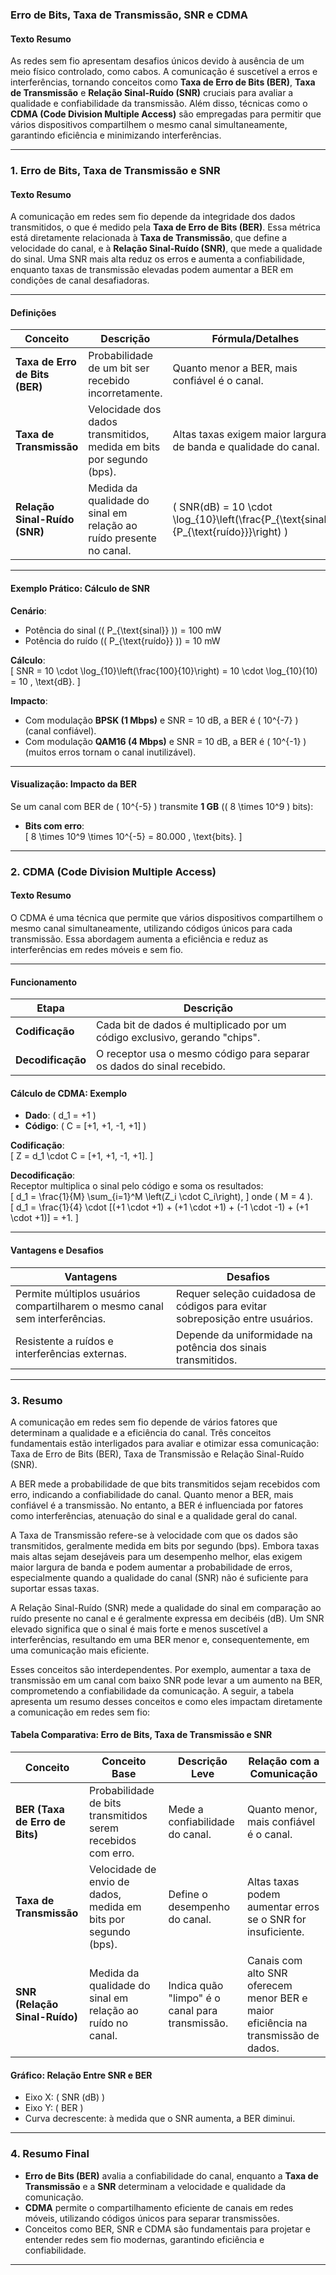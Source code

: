 ### **Erro de Bits, Taxa de Transmissão, SNR e CDMA**

#### **Texto Resumo**
As redes sem fio apresentam desafios únicos devido à ausência de um meio físico controlado, como cabos. A comunicação é suscetível a erros e interferências, tornando conceitos como **Taxa de Erro de Bits (BER)**, **Taxa de Transmissão** e **Relação Sinal-Ruído (SNR)** cruciais para avaliar a qualidade e confiabilidade da transmissão. Além disso, técnicas como o **CDMA (Code Division Multiple Access)** são empregadas para permitir que vários dispositivos compartilhem o mesmo canal simultaneamente, garantindo eficiência e minimizando interferências.

---

### **1. Erro de Bits, Taxa de Transmissão e SNR**

#### **Texto Resumo**
A comunicação em redes sem fio depende da integridade dos dados transmitidos, o que é medido pela **Taxa de Erro de Bits (BER)**. Essa métrica está diretamente relacionada à **Taxa de Transmissão**, que define a velocidade do canal, e à **Relação Sinal-Ruído (SNR)**, que mede a qualidade do sinal. Uma SNR mais alta reduz os erros e aumenta a confiabilidade, enquanto taxas de transmissão elevadas podem aumentar a BER em condições de canal desafiadoras.

---

#### **Definições**

| Conceito                 | Descrição                                                                                              | Fórmula/Detalhes                                                                                      |
|--------------------------|------------------------------------------------------------------------------------------------------|------------------------------------------------------------------------------------------------------|
| **Taxa de Erro de Bits (BER)** | Probabilidade de um bit ser recebido incorretamente.                                                | Quanto menor a BER, mais confiável é o canal.                                                       |
| **Taxa de Transmissão**       | Velocidade dos dados transmitidos, medida em bits por segundo (bps).                                 | Altas taxas exigem maior largura de banda e qualidade do canal.                                      |
| **Relação Sinal-Ruído (SNR)** | Medida da qualidade do sinal em relação ao ruído presente no canal.                                 | \( SNR(dB) = 10 \cdot \log_{10}\left(\frac{P_{\text{sinal}}}{P_{\text{ruído}}}\right) \)              |

---

#### **Exemplo Prático: Cálculo de SNR**

**Cenário**:  
- Potência do sinal (\( P_{\text{sinal}} \)) = 100 mW  
- Potência do ruído (\( P_{\text{ruído}} \)) = 10 mW  

**Cálculo**:  
\[
SNR = 10 \cdot \log_{10}\left(\frac{100}{10}\right) = 10 \cdot \log_{10}(10) = 10 \, \text{dB}.
\]

**Impacto**:  
- Com modulação **BPSK (1 Mbps)** e SNR = 10 dB, a BER é \( 10^{-7} \) (canal confiável).  
- Com modulação **QAM16 (4 Mbps)** e SNR = 10 dB, a BER é \( 10^{-1} \) (muitos erros tornam o canal inutilizável).  

---

#### **Visualização: Impacto da BER**
Se um canal com BER de \( 10^{-5} \) transmite **1 GB** (\( 8 \times 10^9 \) bits):
- **Bits com erro**:  
\[
8 \times 10^9 \times 10^{-5} = 80.000 \, \text{bits}.
\]

---

### **2. CDMA (Code Division Multiple Access)**

#### **Texto Resumo**
O CDMA é uma técnica que permite que vários dispositivos compartilhem o mesmo canal simultaneamente, utilizando códigos únicos para cada transmissão. Essa abordagem aumenta a eficiência e reduz as interferências em redes móveis e sem fio.

---

#### **Funcionamento**

| Etapa          | Descrição                                                                                 |
|-----------------|-----------------------------------------------------------------------------------------|
| **Codificação** | Cada bit de dados é multiplicado por um código exclusivo, gerando "chips".             |
| **Decodificação** | O receptor usa o mesmo código para separar os dados do sinal recebido.                 |

#### **Cálculo de CDMA: Exemplo**

- **Dado**: \( d_1 = +1 \)  
- **Código**: \( C = [+1, +1, -1, +1] \)  

**Codificação**:  
\[
Z = d_1 \cdot C = [+1, +1, -1, +1].
\]

**Decodificação**:  
Receptor multiplica o sinal pelo código e soma os resultados:  
\[
d_1 = \frac{1}{M} \sum_{i=1}^M \left(Z_i \cdot C_i\right),
\]
onde \( M = 4 \).  
\[
d_1 = \frac{1}{4} \cdot [(+1 \cdot +1) + (+1 \cdot +1) + (-1 \cdot -1) + (+1 \cdot +1)] = +1.
\]

---

#### **Vantagens e Desafios**

| **Vantagens**                                                                 | **Desafios**                                                                    |
|------------------------------------------------------------------------------|--------------------------------------------------------------------------------|
| Permite múltiplos usuários compartilharem o mesmo canal sem interferências. | Requer seleção cuidadosa de códigos para evitar sobreposição entre usuários.   |
| Resistente a ruídos e interferências externas.                               | Depende da uniformidade na potência dos sinais transmitidos.                   |

---

### **3. Resumo**

A comunicação em redes sem fio depende de vários fatores que determinam a qualidade e a eficiência do canal. Três conceitos fundamentais estão interligados para avaliar e otimizar essa comunicação: Taxa de Erro de Bits (BER), Taxa de Transmissão e Relação Sinal-Ruído (SNR).

A BER mede a probabilidade de que bits transmitidos sejam recebidos com erro, indicando a confiabilidade do canal. Quanto menor a BER, mais confiável é a transmissão. No entanto, a BER é influenciada por fatores como interferências, atenuação do sinal e a qualidade geral do canal.

A Taxa de Transmissão refere-se à velocidade com que os dados são transmitidos, geralmente medida em bits por segundo (bps). Embora taxas mais altas sejam desejáveis para um desempenho melhor, elas exigem maior largura de banda e podem aumentar a probabilidade de erros, especialmente quando a qualidade do canal (SNR) não é suficiente para suportar essas taxas.

A Relação Sinal-Ruído (SNR) mede a qualidade do sinal em comparação ao ruído presente no canal e é geralmente expressa em decibéis (dB). Um SNR elevado significa que o sinal é mais forte e menos suscetível a interferências, resultando em uma BER menor e, consequentemente, em uma comunicação mais eficiente.

Esses conceitos são interdependentes. Por exemplo, aumentar a taxa de transmissão em um canal com baixo SNR pode levar a um aumento na BER, comprometendo a confiabilidade da comunicação. A seguir, a tabela apresenta um resumo desses conceitos e como eles impactam diretamente a comunicação em redes sem fio:

#### **Tabela Comparativa: Erro de Bits, Taxa de Transmissão e SNR**

| **Conceito**             | **Conceito Base**                                                      | **Descrição Leve**                                          | **Relação com a Comunicação**                                                                 |
|--------------------------|----------------------------------------------------------------------|-----------------------------------------------------------|---------------------------------------------------------------------------------------------|
| **BER (Taxa de Erro de Bits)** | Probabilidade de bits transmitidos serem recebidos com erro.         | Mede a confiabilidade do canal.                           | Quanto menor, mais confiável é o canal.                                                    |
| **Taxa de Transmissão**       | Velocidade de envio de dados, medida em bits por segundo (bps).      | Define o desempenho do canal.                             | Altas taxas podem aumentar erros se o SNR for insuficiente.                                |
| **SNR (Relação Sinal-Ruído)** | Medida da qualidade do sinal em relação ao ruído no canal.            | Indica quão "limpo" é o canal para transmissão.            | Canais com alto SNR oferecem menor BER e maior eficiência na transmissão de dados.         |


#### **Gráfico: Relação Entre SNR e BER**
- Eixo X: \( SNR (dB) \)  
- Eixo Y: \( BER \)  
- Curva decrescente: à medida que o SNR aumenta, a BER diminui.

---

### **4. Resumo Final**
- **Erro de Bits (BER)** avalia a confiabilidade do canal, enquanto a **Taxa de Transmissão** e a **SNR** determinam a velocidade e qualidade da comunicação.
- **CDMA** permite o compartilhamento eficiente de canais em redes móveis, utilizando códigos únicos para separar transmissões.
- Conceitos como BER, SNR e CDMA são fundamentais para projetar e entender redes sem fio modernas, garantindo eficiência e confiabilidade.

---
